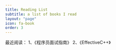 ```yaml
---
title: Reading List
subtitle: a list of books I read
layout: "page"
icon: fa-book
order: 3
---
```


最近阅读：
1、《程序员面试指南》
2、《EffectiveC++》